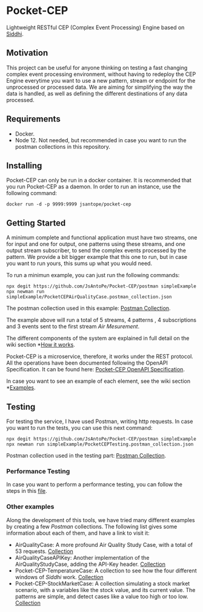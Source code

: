 # Pocket-CEP

Lightweight RESTful CEP (Complex Event Processing) Engine based on [Siddhi](https://siddhi.io/).

## Motivation

This project can be useful for anyone thinking on testing a fast changing complex event processing environment, without having to redeploy the CEP Engine everytime you want to use a new pattern, stream or endpoint for the unprocessed or processed data. We are aiming for simplifying the way the data is handled, as well as defining the different destinations of any data processed.

## Requirements

* Docker.
* Node 12. Not needed, but recommended in case you want to run the postman collections in this repository.

## Installing

Pocket-CEP can only be run in a docker container. It is recommended that you run Pocket-CEP as a daemon. In order to run an instance, use the following command:

```
docker run -d -p 9999:9999 jsantope/pocket-cep
```

## Getting Started

A minimum complete and functional application must have two streams, one for input and one for output, one patterns using these streams, and one output stream subscriber, to send the complex events processed by the pattern. We provide a bit bigger example that this one to run, but in case you want to run yours, this sums up what you would need.

To run a minimun example, you can just run the following commands:

```
npx degit https://github.com/JsAntoPe/Pocket-CEP/postman simpleExample
npx newman run simpleExample/PocketCEPAirQualityCase.postman_collection.json
```

The postman collection used in this example: [Postman Collection](https://documenter.getpostman.com/view/9546113/T1DmEyqh).

The example above will run a total of 5 streams, 4 patterns , 4 subscriptions and 3 events sent to the first stream *Air Mesurement*.

The different components of the system are explained in full detail on the wiki section *[How it works](https://github.com/JsAntoPe/Pocket-CEP/wiki/How-it-works).

Pocket-CEP is a microservice, therefore, it works under the REST protocol. All the operations have been documented following the OpenAPI Specification. It can be found here: [Pocket-CEP OpenAPI Specification](https://app.swaggerhub.com/apis/JsAntoPe/pocket-cep/0.8.0).

In case you want to see an example of each element, see the wiki section *[Examples](https://github.com/JsAntoPe/Pocket-CEP/wiki/Examples).

## Testing

For testing the service, I have used Postman, writing http requests. In case you want to run the tests, you can use this next command:

```
npx degit https://github.com/JsAntoPe/Pocket-CEP/postman simpleExample
npx newman run simpleExample/PocketCEPTesting.postman_collection.json
```
Postman collection used in the testing part: [Postman Collection](https://documenter.getpostman.com/view/9546113/T1DmEyqo).

### Performance Testing

In case you want to perform a performance testing, you can follow the steps in this [file](https://github.com/JsAntoPe/Pocket-CEP/blob/master/performance.md).

### Other examples

Along the development of this tools, we have tried many different examples by creating a few *Postman* collections. The following list gives some information about each of them, and have a link to visit it:
* AirQualityCase: A more profound Air Quality Study Case, with a total of 53 requests. [Collection](https://documenter.getpostman.com/view/9546113/TVKA5ees)
* AirQualityCaseAPIKey: Another implementation of the AirQualityStudyCase, adding the API-Key header. [Collection](https://documenter.getpostman.com/view/9546113/TVKBXcyC)
* Pocket-CEP-TemperatureCase: A collection to see how the four different windows of *Siddhi* work. [Collection](https://documenter.getpostman.com/view/9546113/TVKBXcyE)
* Pocket-CEP-StockMarketCase: A collection simulating a stock market scenario, with a variables like the stock value, and its current value. The patterns are simple, and detect cases like a value too high or too low. [Collection](https://documenter.getpostman.com/view/9546113/TVKBXd3a)

